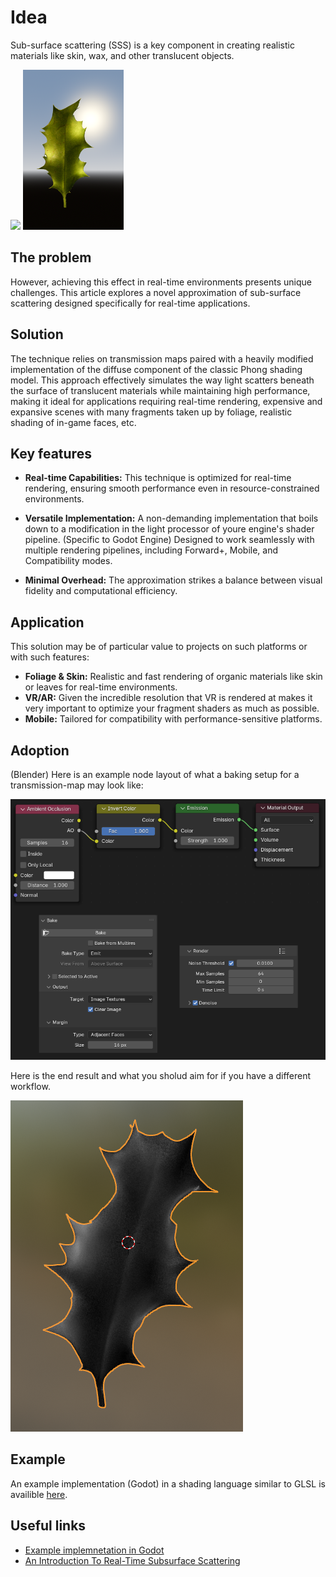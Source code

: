 # Idea

Sub-surface scattering (SSS) is a key component in creating realistic materials like skin, wax, and other translucent objects.

<img src="preview_16fps.gif" width=256>
<img src="screenshot_1.png" height=256>

## The problem

However, achieving this effect in real-time environments presents unique challenges. This article explores a novel approximation of sub-surface scattering designed specifically for real-time applications.

## Solution

The technique relies on transmission maps paired with a heavily modified implementation of the diffuse component of the classic Phong shading model. This approach effectively simulates the way light scatters beneath the surface of translucent materials while maintaining high performance, making it ideal for applications requiring real-time rendering, expensive and expansive scenes with many fragments taken up by foliage, realistic shading of in-game faces, etc.

## Key features

- **Real-time Capabilities:** This technique is optimized for real-time rendering, ensuring smooth performance even in resource-constrained environments.

- **Versatile Implementation:** A non-demanding implementation that boils down to a modification in the light processor of youre engine's shader pipeline. (Specific to Godot Engine) Designed to work seamlessly with multiple rendering pipelines, including Forward+, Mobile, and Compatibility modes.

- **Minimal Overhead:** The approximation strikes a balance between visual fidelity and computational efficiency.

## Application
This solution may be of particular value to projects on such platforms or with such features:
- **Foliage & Skin:** Realistic and fast rendering of organic materials like skin or leaves for real-time environments.
- **VR/AR:** Given the incredible resolution that VR is rendered at makes it very important to optimize your fragment shaders as much as possible.
- **Mobile:** Tailored for compatibility with performance-sensitive platforms.

## Adoption

(Blender) Here is an example node layout of what a baking setup for a transmission-map may look like:

![](screenshot_0.png)

Here is the end result and what you sholud aim for if you have a different workflow.

![](sss_map_view.png)

## Example

An example implementation (Godot) in a shading language similar to GLSL is availible [here](https://godotshaders.com/shader/performant-sss-sub-surface-scattering-approximation/).

## Useful links
- [Example implemnetation in Godot](https://godotshaders.com/shader/performant-sss-sub-surface-scattering-approximation/)
- [An Introduction To Real-Time Subsurface Scattering](https://therealmjp.github.io/posts/sss-intro/)